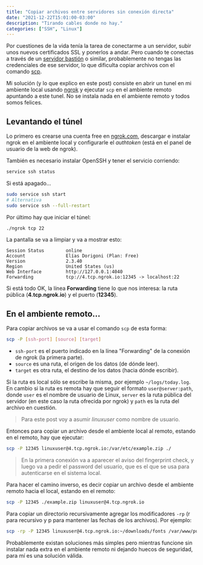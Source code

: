 ```yaml
---
title: "Copiar archivos entre servidores sin conexión directa"
date: "2021-12-22T15:01:00-03:00"
description: "Tirando cables donde no hay."
categories: ["SSH", "Linux"]
---
```


Por cuestiones de la vida tenía la tarea de conectarme a un servidor, subir unos nuevos certificados SSL y ponerlos a andar. Pero cuando te conectas a través de un <a href="https://es.wikipedia.org/wiki/Bastion_host" rel="noopener" target="_blank">servidor bastión</a> o similar, probablemente no tengas las credenciales de ese servidor, lo que dificulta copiar archivos con el comando <a href="https://man7.org/linux/man-pages/man1/scp.1.html" rel="noopener" target="_blank">scp</a>.

Mi solución (y lo que explico en este post) consiste en abrir un tunel en mi ambiente local usando <a href="https://ngrok.com" rel="noopener" target="_blank">ngrok</a> y ejecutar `scp` en el ambiente remoto apuntando a este tunel. No se instala nada en el ambiente remoto y todos somos felices.

## Levantando el túnel

Lo primero es crearse una cuenta free en <a href="https://ngrok.com" rel="noopener" target="_blank">ngrok.com</a>, descargar e instalar ngrok en el ambiente local y configurarle el *authtoken* (está en el panel de usuario de la web de ngrok).

También es necesario instalar OpenSSH y tener el servicio corriendo:

```bash
service ssh status
```

Si está apagado...
```bash
sudo service ssh start
# Alternativa
sudo service ssh --full-restart
```

Por último hay que iniciar el túnel:
```bash
./ngrok tcp 22
```

La pantalla se va a limpiar y va a mostrar esto:
```plain
Session Status        online
Account               Elías Dorigoni (Plan: Free)
Version               2.3.40
Region                United States (us)
Web Interface         http://127.0.0.1:4040
Forwarding            tcp://4.tcp.ngrok.io:12345 -> localhost:22
```

Si está todo OK, la línea **Forwarding** tiene lo que nos interesa: la ruta pública (**4.tcp.ngrok.io**) y el puerto (**12345**).

## En el ambiente remoto...

Para copiar archivos se va a usar el comando `scp` de esta forma:

```bash
scp -P [ssh-port] [source] [target]
```

- `ssh-port` es el puerto indicado en la línea "Forwarding" de la conexión de ngrok (la primera parte).
- `source` es una ruta, el origen de los datos (de dónde leer).
- `target` es otra ruta, el destino de los datos (hacia dónde escribir).

Si la ruta es local sólo se escribe la misma, por ejemplo `~/logs/today.log`. En cambio si la ruta es remota hay que seguir el formato `user@server:path`, donde `user` es el nombre de usuario de Linux, `server` es la ruta pública del servidor (en este caso la ruta ofrecida por ngrok) y `path` es la ruta del archivo en cuestión.

> Para este post voy a asumir *linuxuser* como nombre de usuario.

Entonces para copiar un archivo desde el ambiente local al remoto, estando en el remoto, hay que ejecutar:
```bash
scp -P 12345 linuxuser@4.tcp.ngrok.io:/var/etc/example.zip ./
```

> En la primera conexión va a aparecer el aviso del fingerprint check, y luego va a pedir el password del usuario, que es el que se usa para autenticarse en el sistema local.

Para hacer el camino inverso, es decir copiar un archivo desde el ambiente remoto hacia el local, estando en el remoto:
```bash
scp -P 12345 ./example.zip linuxuser@4.tcp.ngrok.io
```

Para copiar un directorio recursivamente agregar los modificadores `-rp` (r para recursivo y p para mantener las fechas de los archivos). Por ejemplo:

```bash
scp -rp -P 12345 linuxuser@4.tcp.ngrok.io:~/downloads/fonts /var/www/public/fonts
```

Probablemente existan soluciones más simples pero mientras funcione sin instalar nada extra en el ambiente remoto ni dejando huecos de seguridad, para mí es una solución válida.
